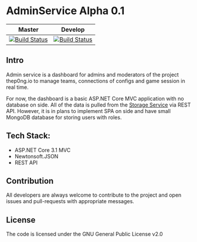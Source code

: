 # AdminService Alpha 0.1
| Master                                                                                                                           | Develop                                                                                                                           |
|----------------------------------------------------------------------------------------------------------------------------------|-----------------------------------------------------------------------------------------------------------------------------------|
| [![Build Status](https://travis-ci.com/SkyMen-Lab/AdminService.svg?branch=master)](https://travis-ci.com/SkyMen-Lab/AdminService)| [![Build Status](https://travis-ci.com/SkyMen-Lab/AdminService.svg?branch=develop)](https://travis-ci.com/SkyMen-Lab/AdminService)|

## Intro 
Admin service is a dashboard for admins and moderators of the project thep0ng.io to manage teams, connections of configs and game session in real time. 

For now, the dashboard is a basic ASP.NET Core MVC application with no database on side. All of the data is pulled from the [Storage Service](https://github.com/SkyMen-Lab/StorageService) via REST API. However, it is in plans to implement SPA on side and have small MongoDB database for storing users with roles.

## Tech Stack: 
- ASP.NET Core 3.1 MVC
- Newtonsoft.JSON 
- REST API

## Contribution
All developers are always welcome to contribute to the project and open issues and pull-requests with appropriate messages.

## License
The code is licensed under the GNU General Public License v2.0